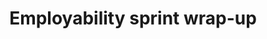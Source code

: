 ---
_db_id: 817
content_type: topic
ready: true
tags:
- employability-sprint
title: Employability sprint wrap-up
---